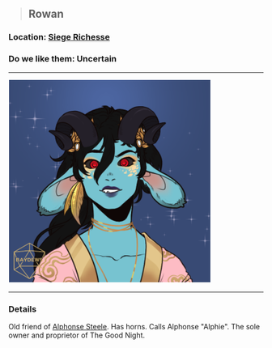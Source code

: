 >## Rowan

### Location: [Siege Richesse](../../Locations/Siege%20Richesse.md)

### Do we like them: Uncertain

***

![roland_human](../../../Templates/images/npc-rowan.png "rowan")

***

### Details

Old friend of [Alphonse Steele](../PCs/Alphonse%20Steele.md). Has horns. Calls Alphonse "Alphie". The sole owner and proprietor of The Good Night.